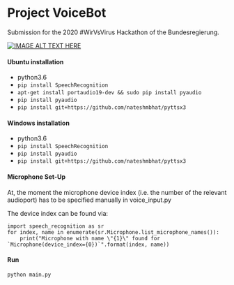 # Project VoiceBot

Submission for the 2020 #WirVsVirus Hackathon of the Bundesregierung.

[![IMAGE ALT TEXT HERE](https://img.youtube.com/vi/NhoCNTOJQdE/0.jpg)](https://www.youtube.com/watch?v=NhoCNTOJQdE)

#### Ubuntu installation
- python3.6
- `pip install SpeechRecognition`
- `apt-get install portaudio19-dev && sudo pip install pyaudio`
- `pip install pyaudio`
- `pip install git+https://github.com/nateshmbhat/pyttsx3`

#### Windows installation
- python3.6
- `pip install SpeechRecognition`
- `pip install pyaudio`
- `pip install git+https://github.com/nateshmbhat/pyttsx3`


#### Microphone Set-Up
At, the moment the microphone device index (i.e. the number of the relevant audioport) has to be specified manually in voice_input.py

The device index can be found via:

```
import speech_recognition as sr
for index, name in enumerate(sr.Microphone.list_microphone_names()):
    print("Microphone with name \"{1}\" found for `Microphone(device_index={0})`".format(index, name)) 
```

#### Run
`python main.py`
